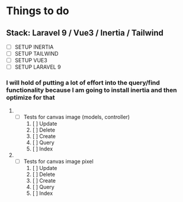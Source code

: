 # Things to do
##  Stack: Laravel 9 / Vue3 / Inertia / Tailwind
- [ ] SETUP INERTIA 
- [ ] SETUP TAILWIND
- [ ] SETUP VUE3 
- [ ] SETUP LARAVEL 9 

### I will hold of putting a lot of effort into the query/find functionality because I am going to install inertia and then optimize for that
1. - [ ] Tests for canvas image (models, controller)
      1. [ ] Update
      2. [ ] Delete
      3. [ ] Create
      4. [ ] Query
      5. [ ] Index


2. - [ ] Tests for canvas image pixel
      1. [ ] Update
      2. [ ] Delete
       3. [ ] Create
       4. [ ] Query
       5. [ ] Index
